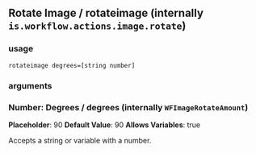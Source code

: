 
## Rotate Image / rotateimage (internally `is.workflow.actions.image.rotate`)


### usage
`rotateimage degrees=[string number]`

### arguments
### Number: Degrees / degrees (internally `WFImageRotateAmount`)
**Placeholder**: 90
**Default Value**: 90
**Allows Variables**: true


Accepts a string 
or variable
with a number.
